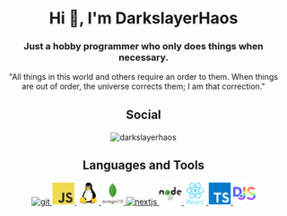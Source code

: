 
<h1 align="center">Hi 👋, I'm DarkslayerHaos</h1>
<h3 align="center">Just a hobby programmer who only does things when necessary.</h3>
<p align="center">"All things in this world and others require an order to them. When things are out of order, the universe corrects them; I am that correction."</p>

<h2 align="center">Social</h2>
<p align="center">
  <img align="center" src="https://lanyard-profile-readme.vercel.app/api/317476980855537666?theme=dark&bg=212121&animated=true&borderRadius=17px&idleMessage=Probably%20doing%20something%20else..." alt="darkslayerhaos" />
</p>

<h2 align="center">Languages and Tools</h2>
<p align="center"> <a href="https://git-scm.com/" target="_blank" rel="noreferrer"> <img src="https://www.vectorlogo.zone/logos/git-scm/git-scm-icon.svg" alt="git" width="40" height="40"/> </a> <a href="https://developer.mozilla.org/en-US/docs/Web/JavaScript" target="_blank" rel="noreferrer"> <img src="https://raw.githubusercontent.com/devicons/devicon/master/icons/javascript/javascript-original.svg" alt="javascript" width="40" height="40"/> </a> <a href="https://www.linux.org/" target="_blank" rel="noreferrer"> <img src="https://raw.githubusercontent.com/devicons/devicon/master/icons/linux/linux-original.svg" alt="linux" width="40" height="40"/> </a> <a href="https://www.mongodb.com/" target="_blank" rel="noreferrer"> <img src="https://raw.githubusercontent.com/devicons/devicon/master/icons/mongodb/mongodb-original-wordmark.svg" alt="mongodb" width="40" height="40"/> </a> <a href="https://nextjs.org/" target="_blank" rel="noreferrer"> <img src="https://cdn.worldvectorlogo.com/logos/nextjs-2.svg" alt="nextjs" width="40" height="40"/> </a> <a href="https://nodejs.org" target="_blank" rel="noreferrer"> <img src="https://raw.githubusercontent.com/devicons/devicon/master/icons/nodejs/nodejs-original-wordmark.svg" alt="nodejs" width="40" height="40"/> </a> <a href="https://reactjs.org/" target="_blank" rel="noreferrer"> <img src="https://raw.githubusercontent.com/devicons/devicon/master/icons/react/react-original-wordmark.svg" alt="react" width="40" height="40"/> </a> <a href="https://www.typescriptlang.org/" target="_blank" rel="noreferrer"> <img src="https://raw.githubusercontent.com/devicons/devicon/master/icons/typescript/typescript-original.svg" alt="typescript" width="40" height="40"/> 
</a> <img src="https://github.com/devicons/devicon/raw/master/icons/discordjs/discordjs-original.svg" alt="typescript" width="40" height="40"/> </a></p>
